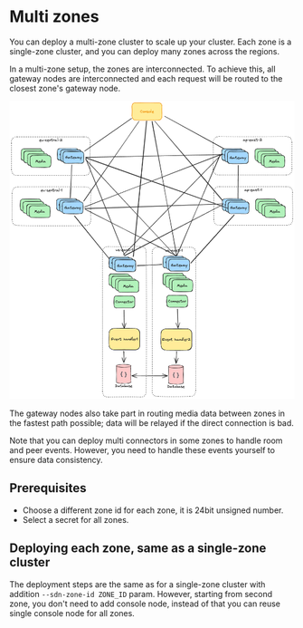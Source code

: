 # Multi zones

You can deploy a multi-zone cluster to scale up your cluster. Each zone is a single-zone cluster, and you can deploy many zones across the regions.

In a multi-zone setup, the zones are interconnected. To achieve this, all gateway nodes are interconnected and each request will be routed to the closest zone's gateway node.

![Multi zones](../../imgs/multi-zones-abstract.excalidraw.png)

The gateway nodes also take part in routing media data between zones in the fastest path possible; data will be relayed if the direct connection is bad.

Note that you can deploy multi connectors in some zones to handle room and peer events. However, you need to handle these events yourself to ensure data consistency.

## Prerequisites

- Choose a different zone id for each zone, it is 24bit unsigned number.
- Select a secret for all zones.

## Deploying each zone, same as a single-zone cluster

The deployment steps are the same as for a single-zone cluster with addition `--sdn-zone-id ZONE_ID` param. However, starting from second zone, you don't need to add console node, instead of that you can reuse single console node for all zones.
